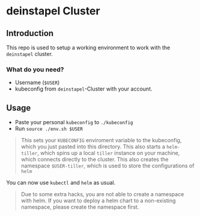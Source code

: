 # deinstapel Cluster 

## Introduction

This repo is used to setup a working environment to work with the `deinstapel` cluster.

### What do you need?

+ Username (`$USER`)
+ kubeconfig from `deinstapel`-Cluster with your account.

## Usage

+ Paste your personal `kubeconfig` to `./kubeconfig`
+ Run `source ./env.sh $USER`

> This sets your `KUBECONFIG` enviroment variable to the kubeconfig, which you just pasted into this directory. This also starts a `helm-tiller`, which spins up a local `tiller` instance on your machine, which connects directly to the cluster. This also creates the namespace `$USER-tiller`, which is used to store the configurations of `helm`

You can now use `kubectl` and `helm` as usual.
> Due to some extra hacks, you are not able to create a namespace with helm. If you want to deploy a helm chart to a non-existing namespace, please create the namespace first.
